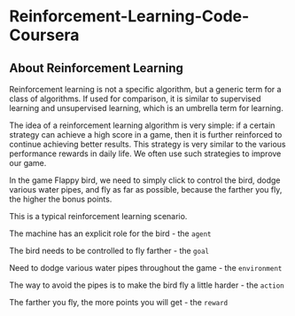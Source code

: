 # Reinforcement-Learning-Code-Coursera
## About Reinforcement Learning
Reinforcement learning is not a specific algorithm, but a generic term for a class of algorithms. If used for comparison, it is similar to supervised learning and unsupervised learning, which is an umbrella term for learning.

The idea of a reinforcement learning algorithm is very simple: if a certain strategy can achieve a high score in a game, then it is further reinforced to continue achieving better results. This strategy is very similar to the various performance rewards in daily life. We often use such strategies to improve our game.

In the game Flappy bird, we need to simply click to control the bird, dodge various water pipes, and fly as far as possible, because the farther you fly, the higher the bonus points.

This is a typical reinforcement learning scenario.

The machine has an explicit role for the bird - the `agent`

The bird needs to be controlled to fly farther - the `goal`

Need to dodge various water pipes throughout the game - the `environment`

The way to avoid the pipes is to make the bird fly a little harder - the `action`

The farther you fly, the more points you will get - the `reward`

